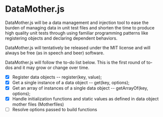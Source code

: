 # DataMother.js

DataMother.js will be a data management and injection tool to ease the burden of managing data in
unit test files and shorten the time to produce high quality unit tests through using familiar
programming patterns like registering objects and declaring dependent behaviors.

DataMother.js will tentatively be released under the MIT license and will always be free (as in speech and beer) software.

DataMother.js will follow the to-do list below.  This is the first round of to-dos and it may grow
or change over time.

- [x] Register data objects -- register(key, value);
- [x] Get a single instance of a data object -- get(key, options);
- [x] Get an array of instances of a single data object -- getArrayOf(key, options);
- [x] Handle initialization functions and static values as defined in data object mother files (Motherfiles)
- [ ] Resolve options passed to build functions
